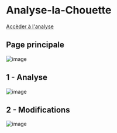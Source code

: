 # Analyse-la-Chouette
[Accèder à l'analyse](https://lilie65.github.io/Analyse-la-Chouette/) 

## Page principale
![image](https://user-images.githubusercontent.com/64195562/93075001-75766c80-f685-11ea-833f-a883a43e2b1b.png)
## 1 - Analyse
![image](https://user-images.githubusercontent.com/64195562/93075290-e0c03e80-f685-11ea-92b5-3c73e57cce08.png)
## 2 - Modifications
![image](https://user-images.githubusercontent.com/64195562/93075391-03eaee00-f686-11ea-9af8-6c33b6817a42.png)
